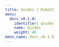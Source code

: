 ```yaml
---
title: Guides | KubeCI
menu:
  docs_v0.1.0:
    identifier: guides
    name: Guides
    weight: 40
menu_name: docs_v0.1.0
---
```


